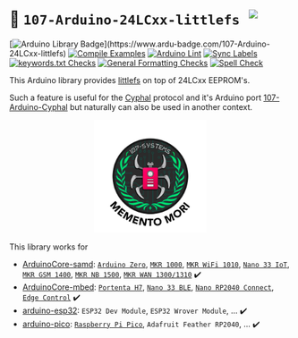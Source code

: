 <a href="https://107-systems.org/"><img align="right" src="https://raw.githubusercontent.com/107-systems/.github/main/logo/107-systems.png" width="15%"></a>
:floppy_disk: `107-Arduino-24LCxx-littlefs`
===========================================
[![Arduino Library Badge](https://www.ardu-badge.com/badge/107-Arduino-24LCxx-littlefs.svg?)](https://www.ardu-badge.com/107-Arduino-24LCxx-littlefs)
[![Compile Examples](https://github.com/107-systems/107-Arduino-24LCxx-littlefs/workflows/Compile%20Examples/badge.svg)](https://github.com/107-systems/107-Arduino-24LCxx-littlefs/actions?workflow=Compile+Examples)
[![Arduino Lint](https://github.com/107-systems/107-Arduino-24LCxx-littlefs/workflows/Arduino%20Lint/badge.svg)](https://github.com/107-systems/107-Arduino-24LCxx-littlefs/actions?workflow=Arduino+Lint)
[![Sync Labels](https://github.com/107-systems/107-Arduino-24LCxx-littlefs/workflows/Sync%20Labels/badge.svg)](https://github.com/107-systems/107-Arduino-24LCxx-littlefs/actions?workflow=Sync+Labels)
[![keywords.txt Checks](https://github.com/107-systems/107-Arduino-24LCxx-littlefs/workflows/Extra%20Library%20Checks/badge.svg)](https://github.com/107-systems/107-Arduino-24LCxx-littlefs/actions?workflow=Extra+Library+Checks)
[![General Formatting Checks](https://github.com/107-systems/107-Arduino-24LCxx-littlefs/workflows/General%20Formatting%20Checks/badge.svg)](https://github.com/107-systems/107-Arduino-24LCxx-littlefs/actions?workflow=General+Formatting+Checks)
[![Spell Check](https://github.com/107-systems/107-Arduino-24LCxx-littlefs/workflows/Spell%20Check/badge.svg)](https://github.com/107-systems/107-Arduino-24LCxx-littlefs/actions?workflow=Spell+Check)

This Arduino library provides [littlefs](https://github.com/littlefs-project/littlefs) on top of 24LCxx EEPROM's.

Such a feature is useful for the [Cyphal](https://opencyphal.org/) protocol and it's Arduino port [107-Arduino-Cyphal](https://github.com/107-systems/107-Arduino-Cyphal) but naturally can also be used in another context.

<p align="center">
  <a href="https://github.com/107-systems/l3xz"><img src="https://raw.githubusercontent.com/107-systems/.github/main/logo/l3xz-logo-memento-mori-github.png" width="40%"></a>
</p>

This library works for
* [ArduinoCore-samd](https://github.com/arduino/ArduinoCore-samd): [`Arduino Zero`](https://store.arduino.cc/arduino-zero), [`MKR 1000`](https://store.arduino.cc/arduino-mkr1000-wifi), [`MKR WiFi 1010`](https://store.arduino.cc/arduino-mkr-wifi-1010), [`Nano 33 IoT`](https://store.arduino.cc/arduino-nano-33-iot), [`MKR GSM 1400`](https://store.arduino.cc/arduino-mkr-gsm-1400-1415), [`MKR NB 1500`](https://store.arduino.cc/arduino-mkr-nb-1500-1413), [`MKR WAN 1300/1310`](https://store.arduino.cc/mkr-wan-1310) :heavy_check_mark:
* [ArduinoCore-mbed](https://github.com/arduino/ArduinoCore-mbed): [`Portenta H7`](https://store.arduino.cc/portenta-h7), [`Nano 33 BLE`](https://store.arduino.cc/arduino-nano-33-ble), [`Nano RP2040 Connect`](https://store.arduino.cc/nano-rp2040-connect), [`Edge Control`](https://store.arduino.cc/edge-control) :heavy_check_mark:
* [arduino-esp32](https://github.com/espressif/arduino-esp32): `ESP32 Dev Module`, `ESP32 Wrover Module`, ... :heavy_check_mark:
* [arduino-pico](https://github.com/earlephilhower/arduino-pico): [`Raspberry Pi Pico`](https://www.raspberrypi.org/products/raspberry-pi-pico), `Adafruit Feather RP2040`, ... :heavy_check_mark:
